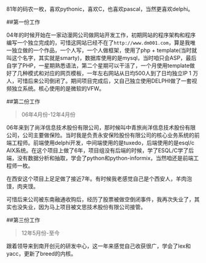 
81年的码农一枚，喜欢pythonic，喜欢C，也喜欢pascal，当然更喜欢delphi。

##第一份工作

04年的时候开始在一家动漫网公司做网站开发工作，初期网站的程序架构和程序编写一个独立完成的，可惜这网站已经不在了`http://www.dm001.com`，算是我唯一独立做的一个作品，一个人写，一个人做框架，使用了php + template(当时就叫这个名字，其实就是smarty)，数据库使用的是mysql，当时咱只会ASP，最后自学了PHP，一星期熟悉语法，第二个星期可以干活了，一个月使用template做好了几种模式和对应的网页模板，一年左右网站从日均500人到了日均独立IP 1 万人，可惜后来公司倒闭了。期间项目完成后，又自己独立使用DELPHI做了一套视频独立系统。核心使用的是微软的VFW。


##第二份工作
>06年4月份-12年4月份

06年来到了尚洋信息技术股份有限公司，那时候叫中青旅尚洋信息技术股份有限公司，公司主要做保险。当时我是负责永安保险股份有限公司的核心业务系统的前端工程师。前端使用delphi开发，中间端使用的是tuxedo，后端使用的是esql/c AIX系统。在这个项目上做了6年，项目组没有后端的时候，学了ESQL/C学了后端，没有数据分析和抽取，学会了python和python-informix，当然咱还是前端工程师一枚。

在西安这个项目上足足做了接近7年。有时候我老感觉自己是个西安人，羊肉泡馍，肉夹馍。

可惜后来公司被东南融通收购后，经历了股票被做空倒闭事件，我再次失业了，其实也没失业，因为马上项目被文思技术股份有限公司接管。

##第三份工作

>12年5月份-至今

跟着领导来到南开创元的研发中心，这一年来感觉自己收获很广，学会了lex和yacc，更新了breed的内核。






